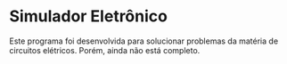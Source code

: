 # Simulador Eletrônico
Este programa foi desenvolvida para solucionar problemas da matéria de circuitos elétricos. Porém, ainda não está completo.
